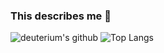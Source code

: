 ### This describes me 👋

<!--
**DipuKP2001/DipuKP2001** is a ✨ _special_ ✨ repository because its `README.md` (this file) appears on your GitHub profile.

Here are some ideas to get you started:

- 🔭 I’m currently working on ...
- 🌱 I’m currently learning ...
- 👯 I’m looking to collaborate on ...
- 🤔 I’m looking for help with ...
- 💬 Ask me about ...
- 📫 How to reach me: ...
- 😄 Pronouns: ...
- ⚡ Fun fact: ...
-->
![deuterium's github](https://github-readme-stats.vercel.app/api?username=DipuKP2001&show_icons=true&hide_border=true)
![Top Langs](https://github-readme-stats.vercel.app/api/top-langs/?username=DipuKP2001&layout=compact)

